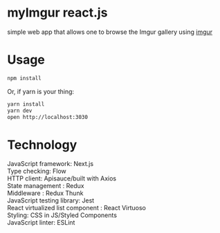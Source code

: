 # myImgur react.js
simple web app that allows one to browse the Imgur gallery using 
[imgur](https://api.imgur.com)

# Usage
```bash
npm install
```
Or, if yarn is your thing:

 ```bash
 yarn install
 yarn dev
 open http://localhost:3030
 ```

# Technology
JavaScript framework: Next.js <br />
Type checking: Flow <br />
HTTP client: Apisauce/built with Axios <br />
State management : Redux <br />
Middleware : Redux Thunk <br />
JavaScript testing library: Jest <br />
React virtualized list component : React Virtuoso <br />
Styling: CSS in JS/Styled Components <br />
JavaScript linter: ESLint